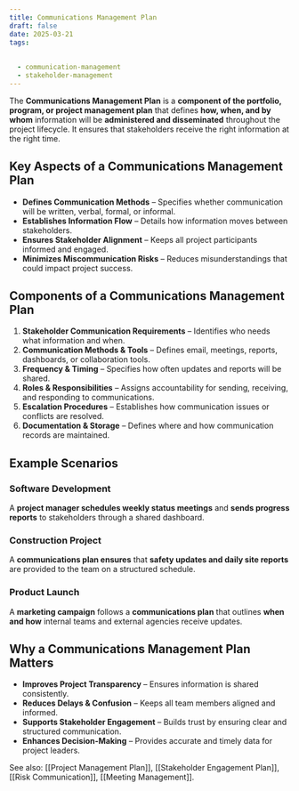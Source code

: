 ```yaml
---
title: Communications Management Plan
draft: false
date: 2025-03-21
tags:
  
  
  - communication-management
  - stakeholder-management
---
```


The **Communications Management Plan** is a **component of the portfolio, program, or project management plan** that defines **how, when, and by whom** information will be **administered and disseminated** throughout the project lifecycle. It ensures that stakeholders receive the right information at the right time.

## Key Aspects of a Communications Management Plan
- **Defines Communication Methods** – Specifies whether communication will be written, verbal, formal, or informal.
- **Establishes Information Flow** – Details how information moves between stakeholders.
- **Ensures Stakeholder Alignment** – Keeps all project participants informed and engaged.
- **Minimizes Miscommunication Risks** – Reduces misunderstandings that could impact project success.

## Components of a Communications Management Plan
1. **Stakeholder Communication Requirements** – Identifies who needs what information and when.
2. **Communication Methods & Tools** – Defines email, meetings, reports, dashboards, or collaboration tools.
3. **Frequency & Timing** – Specifies how often updates and reports will be shared.
4. **Roles & Responsibilities** – Assigns accountability for sending, receiving, and responding to communications.
5. **Escalation Procedures** – Establishes how communication issues or conflicts are resolved.
6. **Documentation & Storage** – Defines where and how communication records are maintained.

## Example Scenarios

### **Software Development**
A **project manager schedules weekly status meetings** and **sends progress reports** to stakeholders through a shared dashboard.

### **Construction Project**
A **communications plan ensures** that **safety updates and daily site reports** are provided to the team on a structured schedule.

### **Product Launch**
A **marketing campaign** follows a **communications plan** that outlines **when and how** internal teams and external agencies receive updates.

## Why a Communications Management Plan Matters
- **Improves Project Transparency** – Ensures information is shared consistently.
- **Reduces Delays & Confusion** – Keeps all team members aligned and informed.
- **Supports Stakeholder Engagement** – Builds trust by ensuring clear and structured communication.
- **Enhances Decision-Making** – Provides accurate and timely data for project leaders.

See also: [[Project Management Plan]], [[Stakeholder Engagement Plan]], [[Risk Communication]], [[Meeting Management]].
